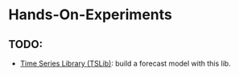 # Hands-On-Experiments 



## TODO: 

- [Time Series Library (TSLib)](https://github.com/thuml/Time-Series-Library/tree/main?tab=readme-ov-file): build a forecast model with this lib.

